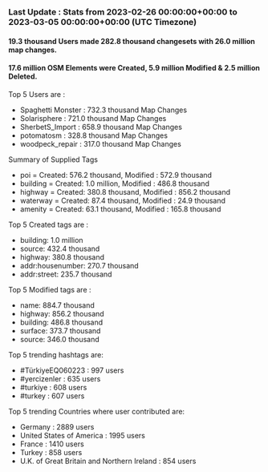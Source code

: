 ### Last Update : Stats from 2023-02-26 00:00:00+00:00 to 2023-03-05 00:00:00+00:00 (UTC Timezone)

#### 19.3 thousand Users made 282.8 thousand changesets with 26.0 million map changes.
#### 17.6 million OSM Elements were Created, 5.9 million Modified & 2.5 million Deleted.

Top 5 Users are : 
- Spaghetti Monster : 732.3 thousand Map Changes
- Solarisphere : 721.0 thousand Map Changes
- SherbetS_Import : 658.9 thousand Map Changes
- potomatosm : 328.8 thousand Map Changes
- woodpeck_repair : 317.0 thousand Map Changes

Summary of Supplied Tags
- poi = Created: 576.2 thousand, Modified : 572.9 thousand
- building = Created: 1.0 million, Modified : 486.8 thousand
- highway = Created: 380.8 thousand, Modified : 856.2 thousand
- waterway = Created: 87.4 thousand, Modified : 24.9 thousand
- amenity = Created: 63.1 thousand, Modified : 165.8 thousand


Top 5 Created tags are :
- building: 1.0 million
- source: 432.4 thousand
- highway: 380.8 thousand
- addr:housenumber: 270.7 thousand
- addr:street: 235.7 thousand


Top 5 Modified tags are :
- name: 884.7 thousand
- highway: 856.2 thousand
- building: 486.8 thousand
- surface: 373.7 thousand
- source: 346.0 thousand


Top 5 trending hashtags are:
- #TürkiyeEQ060223 : 997 users
- #yercizenler : 635 users
- #turkiye : 608 users
- #turkey : 607 users


Top 5 trending Countries where user contributed are:
- Germany : 2889 users
- United States of America : 1995 users
- France : 1410 users
- Turkey : 858 users
- U.K. of Great Britain and Northern Ireland : 854 users

